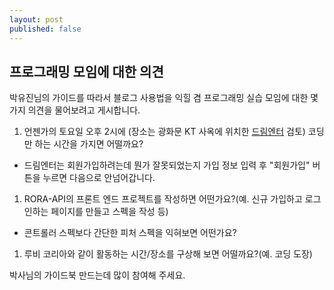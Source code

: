 ```yaml
---
layout: post
published: false
---
```


## 프로그래밍 모임에 대한 의견

박유진님의 가이드를 따라서 블로그 사용법을 익힐 겸 프로그래밍 실습 모임에 대한 몇가지 의견을 물어보려고 게시합니다.

1. 언젠가의 토요일 오후 2시에 (장소는 광화문 KT 사옥에 위치한 [드림엔터](www.dreamenter.or.kr) 검토) 코딩만 하는 시간을 가지면 어떨까요?
- 드림엔터는 회원가입하려는데 뭔가 잘못되었는지 가입 정보 입력 후 "회원가입" 버튼을 누르면 다음으로 안넘어갑니다.
1. RORA-API의 프론트 엔드 프로젝트를 작성하면 어떤가요?(예. 신규 가입하고 로그인하는 페이지를 만들고 스펙을 작성 등)
- 콘트롤러 스펙보다 간단한 피처 스펙을 익혀보면 어떤가요?
1. 루비 코리아와 같이 활동하는 시간/장소를 구상해 보면 어떨까요?(예. 코딩 도장)

박사님의 가이드북 만드는데 많이 참여해 주세요.